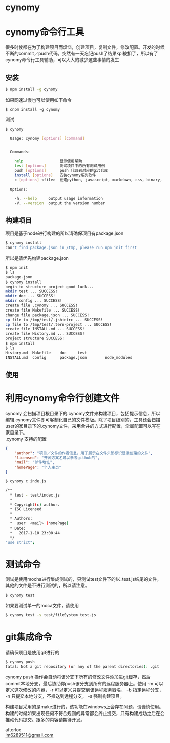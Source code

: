 # cynomy
cynomy命令行工具
========

很多时候都在为了构建项目而烦恼，创建项目，复制文件，修改配置。开发的时候不断的commit／push代码，突然有一天忘记push了结果kpi被扣了，所以有了cynomy命令行工具辅助，可以大大的减少这些事情的发生

## 安装
```bash
$ npm install -g cynomy
```
如果网速过慢也可以使用如下命令
```
$ cnpm install -g cynomy
```
测试
```bash
$ cynomy

  Usage: cynomy [options] [command]


  Commands:

    help                显示使用帮助
    test [options]      测试项目中的所有测试用例
    push [options]      push 代码到对应的git仓库
    install [options]   安装cynomy系列软件
    c [options] <file>  创建python, javascript, markdown, css, binary, bash 文件

  Options:

    -h, --help     output usage information
    -V, --version  output the version number
```

## 构建项目
项目是基于node进行构建的所以请确保项目有package.json
```bash
$ cynomy install
can't find package.json in /tmp, please run npm init first
```
所以是请优先构建package.json
```bash
$ npm init
$ ls
package.json
$ cynomy install
begin to structure project good luck...
mkdir test ... SUCCESS!
mkdir doc ... SUCCESS!
mkdir config ... SUCCESS!
create file .cynomy ... SUCCESS! 
create file Makefile ... SUCCESS! 
change file package.json ... SUCCESS! 
cp file to /tmp/test/.jshintrc ... SUCCESS! 
cp file to /tmp/test/.tern-project ... SUCCESS! 
create file INSTALL.md ... SUCCESS! 
create file History.md ... SUCCESS! 
project structure SUCCESS!
$ npm install
$ ls
History.md	Makefile	doc		test
INSTALL.md	config		package.json		node_modules
```

## 使用
利用cynomy命令行创建文件
====
cynomy 会扫描项目根目录下的.cynomy文件来构建项目，包括提示信息，所以编辑.cynomy文件即可客制化自己的文件模版。除了项目级别的，工具还会扫描user的家目录下的.cynomy文件，采用合并的方式进行配置，全局配置可以写在家目录下。  
.cynomy 支持的配置
```json
{
	"author": "项目／文件的作者信息，用于展示在文件头部标识是谁创建的文件",
	"licensed": "开源方案名可以参考github的",
	"mail": "邮件地址",
	"homePage": "个人主页"
}
```
```bash
$ cynomy c inde.js

/**
  * test - test/index.js
  *
  * Copyright(c) author.
  * ISC Licensed
  *
  * Authors:
  *  user  <mail> (homePage)
  * Date:
  *   2017-1-10 23:00:44
  */
"use strict";
```

测试命令
======
测试是使用mocha进行集成测试的，只测试test文件下的以_test.js结尾的文件。其他的文件是不进行测试的，所以请注意。
```bash
$ cynomy test
```

如果要测试单一的moca文件，请使用
```bash
$ cynomy test -s test/fileSystem_test.js
```

git集成命令
======
请确保项目是使用git进行的
```bash
$ cynomy push
fatal: Not a git repository (or any of the parent directories): .git
```

cynomy push 操作会自动将该分支下所有的修改文件添加进git缓存，然后commit本地分支，最后协助你push该分支到所有的远程服务器上。使用 -m 可以定义这次修改的内容，-r 可以定义只提交到该远程服务器名， -b 指定远程分支， -n 只提交本地分支，不推送到远程分支， -s 强制构建项目。  

构建项目采用的是make进行的，该功能在windows上会存在问题，请谨慎使用。构建的时候如果出现任何不符合规则的异常都会终止提交，只有构建成功之后在会推动代码提交。跟多的内容请期待开发。  

afterloe  
lm6289511@gmail.com
